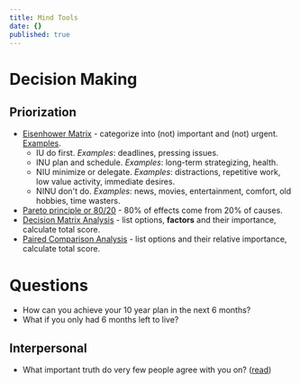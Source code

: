 ```yaml
---
title: Mind Tools
date: {}
published: true
---
```


# Decision Making

## Priorization

* [Eisenhower Matrix](http://www.eisenhower.me/eisenhower-matrix/) - categorize into (not) important and (not) urgent. [Examples](http://www.planetofsuccess.com/blog/2015/stephen-coveys-time-management-matrix-explained/).
  * IU do first. _Examples_: deadlines, pressing issues.
  * INU plan and schedule. _Examples_: long-term strategizing, health.
  * NIU minimize or delegate. _Examples_: distractions, repetitive work, low value activity, immediate desires.
  * NINU don't do. _Examples_: news, movies, entertainment, comfort, old hobbies, time wasters.
* [Pareto principle or 80/20](https://en.wikipedia.org/wiki/Pareto_principle) - 80% of effects come from 20% of causes.
* [Decision Matrix Analysis](https://www.mindtools.com/pages/article/newTED_03.htm) - list options, **factors** and their importance, calculate total score.
* [Paired Comparison Analysis](https://www.mindtools.com/pages/article/newTED_02.htm) - list options and their relative importance, calculate total score.


# Questions

* How can you achieve your 10 year plan in the next 6 months?
* What if you only had 6 months left to live?

## Interpersonal

* What important truth do very few people agree with you on? ([read](https://fs.blog/2015/11/the-single-best-interview-question-you-can-ask/))
